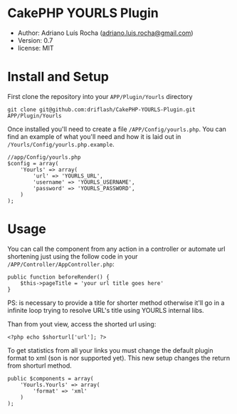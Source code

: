# CakePHP YOURLS Plugin
* Author:  Adriano Luís Rocha (adriano.luis.rocha@gmail.com)
* Version: 0.7
* license: MIT
# Install and Setup
First clone the repository into your `APP/Plugin/Yourls` directory

	git clone git@github.com:driflash/CakePHP-YOURLS-Plugin.git APP/Plugin/Yourls

Once installed you'll need to create a file `/APP/Config/yourls.php`. You can find an example of what you'll need and how it is laid out in `/Yourls/Config/yourls.php.example`.

	//app/Config/yourls.php
	$config = array(
		'Yourls' => array(
			'url' => 'YOURLS_URL',
			'username' => 'YOURLS_USERNAME',
			'password' => 'YOURLS_PASSWORD',
		)
	);

# Usage
You can call the component from any action in a controller or automate url shortening just using the follow code in your `/APP/Controller/AppController.php`:

	public function beforeRender() {
		$this->pageTitle = 'your url title goes here'
	}

PS: is necessary to provide a title for shorter method otherwise it'll go in a infinite loop trying to resolve URL's title using YOURLS internal libs.

Than from yout view, access the shorted url using:

	<?php echo $shorturl['url']; ?>

To get statistics from all your links you must change the default plugin format to xml (son is nor supported yet). This new setup changes the return from shorturl method.

	public $components = array(
		'Yourls.Yourls' => array(
			'format' => 'xml'
		)
	);
